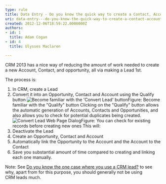 ```yaml
---
type: rule
title: Data Entry - Do you know the quick way to create a Contact, Account, and Opportunity in one go?
uri: data-entry---do-you-know-the-quick-way-to-create-a-contact-account-and-opportunity-in-one-go
created: 2012-12-06T18:59:22.0000000Z
authors:
- id: 1
  title: Adam Cogan
- id: 4
  title: Ulysses Maclaren

---
```


 
​​​CRM 2013 has a nice way of reducing the amount of work needed to create a new Account, Contact, and opportunity, all via making a Lead 1st.

The process is:​
 
1. In CRM, create a Lead
2. Convert it into an Opportunity, Contact and Account using the Qualify button
![Become familiar with the 'Convert Lead' button](/Communication/RulesToBetterCRMForUsers/PublishingImages/CRM_ConvertLead.jpg)Figure: Become familiar with the "Qualify" button    Clicking on the "Qualify" button allows the automatic generation of Accounts, Contacts and Opportunities, and also allows you to check for potential duplicates being created.
![Convert Lead Web Page Dialog](/Communication/RulesToBetterCRMForUsers/PublishingImages/CRM_ConvertLeadDialg.jpg)Figure: You can check for existing records before creating new ones    This will:
3. Deactivate the Lead​
4. Create an Opportunity, Contact and Account
5. Automatically link the Opportunity to the Account and the Account to the Contact
6. Save you substantial amount of time compared to creating and linking each one manually.





Note: See [Do you know the one case where you use a CRM lead?](/Communication/RulesToBetterCRMForUsers/Pages/The-one-case-where-you-use-a-CRM-lead.aspx) to see why, apart from for this purpose, you should generally not be using CRM leads much.

